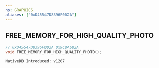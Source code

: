 ```yaml
---
ns: GRAPHICS
aliases: ["0xD45547D8396F002A"]
---
```

## FREE_MEMORY_FOR_HIGH_QUALITY_PHOTO

```c
// 0xD45547D8396F002A 0x9CBA682A
void FREE_MEMORY_FOR_HIGH_QUALITY_PHOTO();
```

```
NativeDB Introduced: v1207
```

